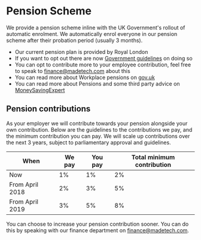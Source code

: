 # Pension Scheme

We provide a pension scheme inline with the UK Government's rollout of automatic enrolment. We automatically enrol everyone in our pension scheme after their probation period (usually 3 months).

- Our current pension plan is provided by Royal London
- If you want to opt out there are now [Government guidelines](https://www.gov.uk/workplace-pensions/if-you-want-to-leave-your-workplace-pension-scheme) on doing so
- You can opt to contribute more to your employee contribution, feel free to speak to finance@madetech.com about this
- You can read more about Workplace pensions on [gov.uk](https://www.gov.uk/workplace-pensions/about-workplace-pensions)
- You can read more about Pensions and some third party advice on [MoneySavingExpert](http://www.moneysavingexpert.com/savings/discount-pensions)

## Pension contributions

As your employer we will contribute towards your pension alongside your own contribution. Below are the guidelines to the contributions we pay, and the minimum contribution you can pay. We will scale up contributions over the next 3 years, subject to parliamentary approval and guidelines.

When | We pay | You pay | Total minimum contribution
-----|--------|---------|----------------------------
Now | 1% | 1% | 2%
From April 2018 | 2% | 3% | 5%
From April 2019 | 3% | 5% | 8%

You can choose to increase your pension contribution sooner. You can do this by speaking with our finance department on finance@madetech.com.
